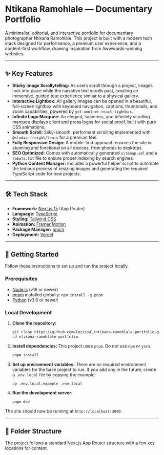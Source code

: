 # Ntikana Ramohlale — Documentary Portfolio

A minimalist, editorial, and interactive portfolio for documentary photographer Ntikana Ramohlale. This project is built with a modern tech stack designed for performance, a premium user experience, and a content-first workflow, drawing inspiration from Awwwards-winning websites.

<!-- 
  TODO: Add a high-quality screenshot or GIF of the site here, preferably showing the scrollytelling feature in action.
  <p align="center">
    <img src="your-screenshot-url.png" alt="Screenshot of the portfolio website" width="800"/>
  </p>
-->

---

## ✨ Key Features

*   **Sticky Image Scrollytelling:** As users scroll through a project, images lock into place while the narrative text scrolls past, creating an immersive, guided tour experience similar to a physical gallery.
*   **Interactive Lightbox:** All gallery images can be opened in a beautiful, full-screen lightbox with keyboard navigation, captions, thumbnails, and zoom capabilities, powered by `yet-another-react-lightbox`.
*   **Infinite Logo Marquee:** An elegant, seamless, and infinitely scrolling marquee displays client and press logos for social proof, built with pure CSS animations.
*   **Smooth Scroll:** Silky-smooth, performant scrolling implemented with `@studio-freight/lenis` for a premium feel.
*   **Fully Responsive Design:** A mobile-first approach ensures the site is stunning and functional on all devices, from phones to desktops.
*   **SEO Optimized:** Comes with automatically generated `sitemap.xml` and a `robots.txt` file to ensure proper indexing by search engines.
*   **Python Content Manager:** Includes a powerful helper script to automate the tedious process of resizing images and generating the required TypeScript code for new projects.

---

## 🛠️ Tech Stack

*   **Framework:** [Next.js 15](https://nextjs.org/) (App Router)
*   **Language:** [TypeScript](https://www.typescriptlang.org/)
*   **Styling:** [Tailwind CSS](https://tailwindcss.com/)
*   **Animation:** [Framer Motion](https://www.framer.com/motion/)
*   **Package Manager:** [pnpm](https://pnpm.io/)
*   **Deployment:** [Vercel](https://vercel.com/)

---

## 🚀 Getting Started

Follow these instructions to set up and run the project locally.

### Prerequisites

*   [Node.js](https://nodejs.org/en/) (v18 or newer)
*   [pnpm](https://pnpm.io/installation) installed globally: `npm install -g pnpm`
*   [Python](https://www.python.org/downloads/) (v3.6 or newer)

### Local Development

1.  **Clone the repository:**
    ```bash
    git clone https://github.com/Cozisoul/ntikana-ramohlale-portfolio.git
    cd ntikana-ramohlale-portfolio
    ```

2.  **Install dependencies:**
    This project uses `pnpm`. Do not use `npm` or `yarn`.
    ```bash
    pnpm install
    ```

3.  **Set up environment variables:**
    There are no required environment variables for the base project to run. If you add any in the future, create a `.env.local` file by copying the example:
    ```bash
    cp .env.local.example .env.local
    ```

4.  **Run the development server:**
    ```bash
    pnpm dev
    ```

The site should now be running at `http://localhost:3000`.

---

## 📁 Folder Structure

The project follows a standard Next.js App Router structure with a few key locations for content.